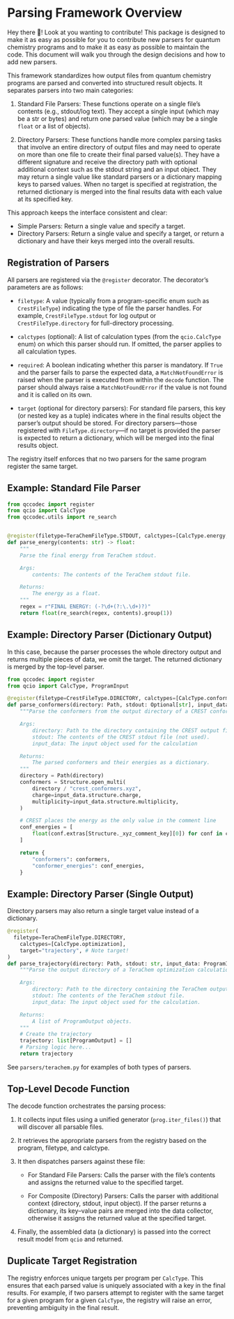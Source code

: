 # Parsing Framework Overview

Hey there 👋! Look at you wanting to contribute! This package is designed to make it as easy as possible for you to contribute new parsers for quantum chemistry programs and to make it as easy as possible to maintain the code. This document will walk you through the design decisions and how to add new parsers.

This framework standardizes how output files from quantum chemistry programs are parsed and converted into structured result objects. It separates parsers into two main categories:

1. Standard File Parsers:
   These functions operate on a single file’s contents (e.g., stdout/log text). They accept a single input (which may be a str or bytes) and return one parsed value (which may be a single `float` or a list of objects).

2. Directory Parsers:
   These functions handle more complex parsing tasks that involve an entire directory of output files and may need to operate on more than one file to create their final parsed value(s). They have a different signature and receive the directory path with optional additional context such as the stdout string and an input object. They may return a single value like standard parsers or a dictionary mapping keys to parsed values. When no target is specified at registration, the returned dictionary is merged into the final results data with each value at its specified key.

This approach keeps the interface consistent and clear:

- Simple Parsers: Return a single value and specify a target.
- Directory Parsers: Return a single value and specify a target, or return a dictionary and have their keys merged into the overall results.

## Registration of Parsers

All parsers are registered via the `@register` decorator. The decorator’s parameters are as follows:

- `filetype`: A value (typically from a program-specific enum such as `CrestFileType`) indicating the type of file the parser handles. For example, `CrestFileType.stdout` for log output or `CrestFileType.directory` for full-directory processing.

- `calctypes` (optional): A list of calculation types (from the `qcio.CalcType` enum) on which this parser should run. If omitted, the parser applies to all calculation types.

- `required`: A boolean indicating whether this parser is mandatory. If `True` and the parser fails to parse the expected data, a `MatchNotFoundError` is raised when the parser is executed from within the `decode` function. The parser should always raise a `MatchNotFoundError` if the value is not found and it is called on its own.

- `target` (optional for directory parsers): For standard file parsers, this key (or nested key as a tuple) indicates where in the final results object the parser’s output should be stored. For directory parsers—those registered with `FileType.directory`—if no target is provided the parser is expected to return a dictionary, which will be merged into the final results object.

The registry itself enforces that no two parsers for the same program register the same target.

## Example: Standard File Parser

```python
from qccodec import register
from qcio import CalcType
from qccodec.utils import re_search


@register(filetype=TeraChemFileType.STDOUT, calctypes=[CalcType.energy, CalcType.gradient], target="energy")
def parse_energy(contents: str) -> float:
    """
    Parse the final energy from TeraChem stdout.

    Args:
        contents: The contents of the TeraChem stdout file.

    Returns:
        The energy as a float.
    """
    regex = r"FINAL ENERGY: (-?\d+(?:\.\d+)?)"
    return float(re_search(regex, contents).group(1))

```

## Example: Directory Parser (Dictionary Output)

In this case, because the parser processes the whole directory output and returns multiple pieces of data, we omit the target. The returned dictionary is merged by the top-level parser.

```python
from qccodec import register
from qcio import CalcType, ProgramInput

@register(filetype=CrestFileType.DIRECTORY, calctypes=[CalcType.conformer_search])
def parse_conformers(directory: Path, stdout: Optional[str], input_data: ProgramInput) -> dict[str, Any]:
    """Parse the conformers from the output directory of a CREST conformer search calculation.

    Args:
        directory: Path to the directory containing the CREST output files.
        stdout: The contents of the CREST stdout file (not used).
        input_data: The input object used for the calculation

    Returns:
        The parsed conformers and their energies as a dictionary.
    """
    directory = Path(directory)
    conformers = Structure.open_multi(
        directory / "crest_conformers.xyz",
        charge=input_data.structure.charge,
        multiplicity=input_data.structure.multiplicity,
    )

    # CREST places the energy as the only value in the comment line
    conf_energies = [
        float(conf.extras[Structure._xyz_comment_key][0]) for conf in conformers
    ]

    return {
        "conformers": conformers,
        "conformer_energies": conf_energies,
    }

```

## Example: Directory Parser (Single Output)

Directory parsers may also return a single target value instead of a dictionary.

```python
@register(
  filetype=TeraChemFileType.DIRECTORY,
    calctypes=[CalcType.optimization],
    target="trajectory", # Note target!
)
def parse_trajectory(directory: Path, stdout: str, input_data: ProgramInput) -> list[ProgramOutput]:
    """Parse the output directory of a TeraChem optimization calculation into a trajectory.

    Args:
        directory: Path to the directory containing the TeraChem output files.
        stdout: The contents of the TeraChem stdout file.
        input_data: The input object used for the calculation.

    Returns:
        A list of ProgramOutput objects.
    """
    # Create the trajectory
    trajectory: list[ProgramOutput] = []
    # Parsing logic here...
    return trajectory
```

See `parsers/terachem.py` for examples of both types of parsers.

## Top-Level Decode Function

The decode function orchestrates the parsing process:

1.  It collects input files using a unified generator (`prog.iter_files()`) that will discover all parsable files.

2.  It retrieves the appropriate parsers from the registry based on the program, filetype, and calctype.

3.  It then dispatches parsers against these file:

    - For Standard File Parsers: Calls the parser with the file’s contents and assigns the returned value to the specified target.

    - For Composite (Directory) Parsers: Calls the parser with additional context (directory, stdout, input object). If the parser returns a dictionary, its key–value pairs are merged into the data collector, otherwise it assigns the returned value at the specified target.

4.  Finally, the assembled data (a dictionary) is passed into the correct result model from `qcio` and returned.

## Duplicate Target Registration

The registry enforces unique targets per program per `CalcType`. This ensures that each parsed value is uniquely associated with a key in the final results. For example, if two parsers attempt to register with the same target for a given program for a given `CalcType`, the registry will raise an error, preventing ambiguity in the final result.
